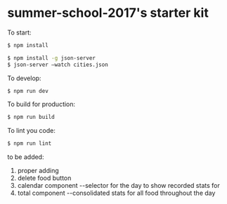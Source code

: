 # summer-school-2017's starter kit

To start:

```bash
$ npm install
```

```bash
$ npm install -g json-server
$ json-server —watch cities.json
```

To develop:

```bash
$ npm run dev
```

To build for production:

```bash
$ npm run build
```

To lint you code:

```bash
$ npm run lint
```


to be added:
1. proper adding 
2. delete food button
3. calendar component --selector for the day to show recorded stats for
4. total component --consolidated stats for all food throughout the day

